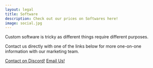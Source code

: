 ```yaml
---
layout: legal
title: Software
description: Check out our prices on Softwares here!
image: social.jpg
---
```

Custom software is tricky as different things require different purposes.

Contact us directly with one of the links below for more one-on-one information with our marketing team.

<a href="{{ site.discord }}" class="btn btn-primary">Contact on Discord!</a>
<a href="mailto:{{ site.email }}?subject={{ page.title }} Information!" class="btn btn-primary">Email Us!</a>